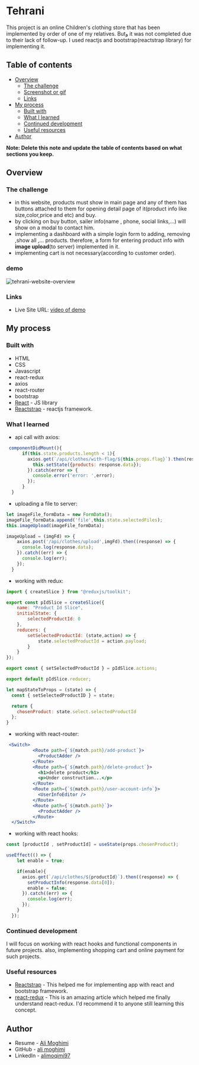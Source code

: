 # Tehrani
This project is an online Children's clothing store that has been implemented by order of one of my relatives. Butو it was not completed due to their lack of follow-up.
I used reactjs and bootstrap(reactstrap library) for implementing it.

## Table of contents

- [Overview](#overview)
  - [The challenge](#the-challenge)
  - [Screenshot or gif](#demo)
  - [Links](#links)
- [My process](#my-process)
  - [Built with](#built-with)
  - [What I learned](#what-i-learned)
  - [Continued development](#continued-development)
  - [Useful resources](#useful-resources)
- [Author](#author)

**Note: Delete this note and update the table of contents based on what sections you keep.**

## Overview

### The challenge
- in this website, products must show in main page and any of them has buttons attached to them for opening detail page of it(product info like size,color,price and etc) and buy.
- by clicking on buy button, sailer info(name , phone, social links,...) will show on a modal to contact him.
- implementing a dashboard with a simple login form to adding, removing ,show all ,... products. therefore, a form for entering product info with **image upload**(to server) implemented in it.
- implementing cart is not necessary(according to customer order). 



### demo

![tehrani-website-overview](https://github.com/alimoqimi97/tehrani/blob/main/tehrani-main/70ba92342f98df3b170dd05810580177.gif)


### Links

- Live Site URL: [video of demo](https://www.aparat.com/v/bJSPx)

## My process

### Built with

- HTML
- CSS 
- Javascript
- react-redux
- axios
- react-router
- bootstrap
- [React](https://reactjs.org/) - JS library
- [Reactstrap](https://reactstrap.github.io/?path=/story/home-installation--page) - reactjs framework.

### What I learned

- api call with axios:
```js
 componentDidMount(){
      if(this.state.products.length < 1){
        axios.get(`/api/clothes/with-flag/${this.props.flag}`).then(response =>{
          this.setState({products: response.data});
        }).catch(error => {
          console.error('error: ',error);
        });
      }
  }
```

- uploading a file to server:
```js
let imageFile_formData = new FormData();
imageFile_formData.append('file',this.state.selectedFiles);
this.imageUpload(imageFile_formData);
```
```js
imageUpload = (imgFd) => {
    axios.post('/api/clothes/upload',imgFd).then((response) => {
      console.log(response.data);
    }).catch((err) => {
      console.log(err);
    });
  }
```

- working with redux:
```js
import { createSlice } from "@reduxjs/toolkit";

export const pIdSlice = createSlice({
    name: "Product Id Slice",
    initialState: {
        selectedProductId: 0
    },
    reducers: {
        setSelectedProductId: (state,action) => {
            state.selectedProductId = action.payload;
        }
    }
});

export const { setSelectedProductId } = pIdSlice.actions;

export default pIdSlice.reducer;
```
```js
let mapStateToProps = (state) => {
  const { setSelectedProductID } = state;

  return {
    chosenProduct: state.select.selectedProductId
  };
}
```
- working with react-router:
```jsx
 <Switch>
          <Route path={`${match.path}/add-product`}>
            <ProductAdder />
          </Route>
          <Route path={`${match.path}/delete-product`}>
            <h1>delete product</h1>
            <p>Under construction...</p>
          </Route>
          <Route path={`${match.path}/user-account-info`}>
            <UserInfoEditor />
          </Route>
          <Route path={`${match.path}`}>
            <ProductAdder />
          </Route>
  </Switch>
```

- working with react hooks:
```js
const [productId , setProductId] = useState(props.chosenProduct);

useEffect(() => {
    let enable = true;

    if(enable){
      axios.get(`/api/clothes/${productId}`).then((response) => {
        setProductInfo(response.data[0]);
        enable = false;
      }).catch((err) => {
        console.log(err);
      });
    }
  });
```

### Continued development

I will focus on working with react hooks and functional components in future projects. also, implementing shopping cart and online payment for such projects.

### Useful resources

- [Reactstrap](https://reactstrap.github.io/?path=/story/home-installation--page) - This helped me for implementing app with react and bootstrap framework. 
- [react-redux](https://react-redux.js.org/tutorials/quick-start) - This is an amazing article which helped me finally understand react-redux. I'd recommend it to anyone still learning this concept.

## Author

- Resume - [Ali Moghimi](https://cvbuilder.me/Resume/fa/6479e813-4612-4b05-830d-4b23f77d9502?template=template26)
- GitHub - [ali moghimi](https://github.com/alimoqimi97)
- LinkedIn - [alimoqimi97](https://www.linkedin.com/in/ali-moghimi-842464174)
